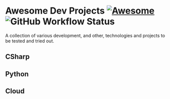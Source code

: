 # Awesome Dev Projects [![Awesome](https://cdn.jsdelivr.net/gh/sindresorhus/awesome@d7305f38d29fed78fa85652e3a63e154dd8e8829/media/badge.svg)](https://github.com/sindresorhus/awesome#readme) ![GitHub Workflow Status](https://img.shields.io/github/workflow/status/rkeytech/awesome-dev-projects/Awesome%20Bot%20Checks?label=Links&style=flat-square)
A collection of various development, and other, technologies and projects to be tested and tried out.

## CSharp

## Python

## Cloud
